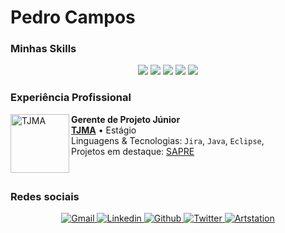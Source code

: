 # Pedro Campos

<h3>Minhas Skills</h3>

<div style="text-align:center;margin:auto;font-size:50px">
    <i class="devicon-java-plain"></i>
    <i class="devicon-c-plain"></i>
    <i class="devicon-cplusplus-plain"></i>
    <i class="devicon-python-plain"></i>
    <i class="devicon-mysql-plain"></i>
</div>

<div style="text-align:center;margin:auto;font-size:50px">
    <i class="devicon-html5-plain"></i>
    <i class="devicon-css3-plain"></i>
    <i class="devicon-javascript-plain"></i>
    <i class="devicon-selenium-plain"></i>
    <i class="devicon-wordpress-plain"></i>
</div>

<div id="DevOps" style="text-align:center;margin:auto;font-size:50px">
    <i class="devicon-git-plain"></i>
    <i class="devicon-github-plain"></i>
    <i class="devicon-gitlab-plain"></i>
</div>

<div style="text-align:center;margin:auto">
    <img src="https://img.shields.io/badge/Jira-0052CC?style=for-the-badge&logo=jira&logoColor=white">
    <img src="https://img.shields.io/badge/Figma-F24E1E?style=for-the-badge&logo=figma&logoColor=white">
    <img src="https://img.shields.io/badge/Eclipse-2C2255?style=for-the-badge&logo=eclipseide&logoColor=white">
    <img src="https://img.shields.io/badge/VScode-007ACC?style=for-the-badge&logo=visualstudiocode&logoColor=white">
    <img src="https://img.shields.io/badge/unity-FFFFFF
?style=for-the-badge&logo=unity&logoColor=black">
</div>

<h3>Experiência Profissional</h3>

[<img align="left" height="94px" width="94px" alt="TJMA" src="https://www.irib.org.br/app/webroot/files/downloads/images/MARCA%20SECUNDARIA%201.png">][tjma.link]
**Gerente de Projeto Júnior** \
[**TJMA**][tjma.link] • Estágio \
Linguagens & Tecnologias: `Jira`, `Java`, `Eclipse`,\
Projetos em destaque: [SAPRE]()

<br/>

<h3>Redes sociais</h3>

<div style="text-align:center">
      <a href="mailto:phenriquebcampos@gmail.com">
        <img alt="Gmail" src="https://img.shields.io/badge/Gmail-EA4335?style=flat&logo=gmail&logoColor=white">
      </a>
      <a href="https://www.linkedin.com/in/pedro-camposti/">
        <img alt="Linkedin" src="https://img.shields.io/badge/LinkedIn-0077B5?style=flat&logo=linkedin&logoColor=white">
      </a>
      <a href="https://github.com/PredoCampos">
        <img alt="Github" src="https://img.shields.io/badge/GitHub-100000?style=flat&logo=github&logoColor=white">
      </a>
      <a href="https://twitter.com/drope_sem_rumo">
        <img alt="Twitter" src="https://img.shields.io/badge/Twitter-1DA1F2?style=flat&logo=twitter&logoColor=white">
      </a>
      <a href="https://twitter.com/drope_sem_rumo">
        <img alt="Artstation" src="https://img.shields.io/badge/Twitter-1DA1F2?style=flat&logo=twitter&logoColor=white">
      </a>
</div>

<br/>

[//]: #

<link rel="stylesheet" href="https://cdn.jsdelivr.net/gh/devicons/devicon@v2.15.1/devicon.min.css">

[tjma.link]: <https://www.tjma.jus.br/>